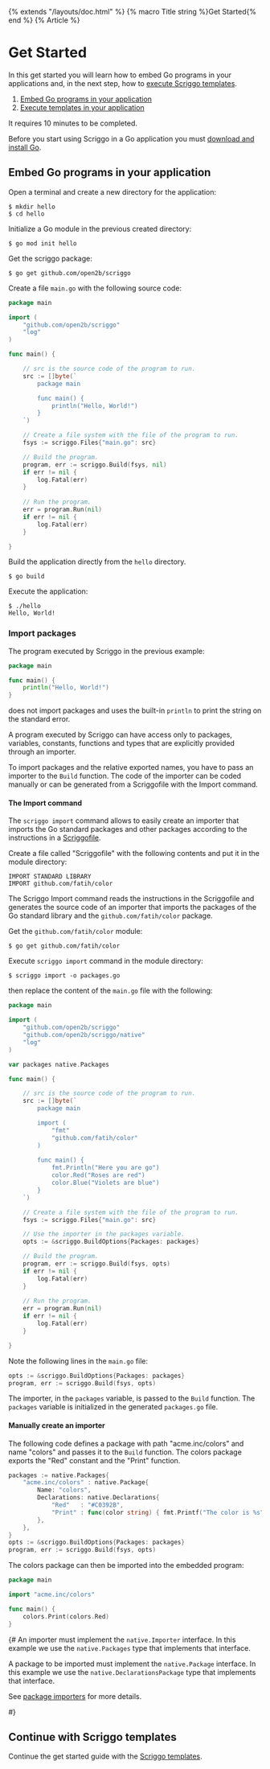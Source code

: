 {% extends "/layouts/doc.html" %}
{% macro Title string %}Get Started{% end %}
{% Article %}

# Get Started

In this get started you will learn how to embed Go programs in your applications and, in the next step, how to
<a href="/get-started-2"> execute Scriggo templates</a>.

1. [Embed Go programs in your application](#embed-go-programs-in-your-application)
2. [Execute templates in your application](/get-started-2)

It requires 10 minutes to be completed.

Before you start using Scriggo in a Go application you must <a href="https://golang.org/dl/">download and install Go</a>.

## Embed Go programs in your application

Open a terminal and create a new directory for the application:

```
$ mkdir hello
$ cd hello
```

Initialize a Go module in the previous created directory:

```
$ go mod init hello
```

Get the scriggo package:

```
$ go get github.com/open2b/scriggo
```

Create a file `main.go` with the following source code: 

```go
package main

import (
    "github.com/open2b/scriggo"
    "log"
)

func main() {

    // src is the source code of the program to run.
    src := []byte(`
        package main

        func main() {
            println("Hello, World!")
        }
    `)

    // Create a file system with the file of the program to run.
    fsys := scriggo.Files{"main.go": src}

    // Build the program.
    program, err := scriggo.Build(fsys, nil)
    if err != nil {
        log.Fatal(err)
    }
 
    // Run the program.
    err = program.Run(nil)
    if err != nil {
        log.Fatal(err)
    }

}
```

Build the application directly from the `hello` directory.

```
$ go build
```

Execute the application:

```
$ ./hello
Hello, World!
```

### Import packages

The program executed by Scriggo in the previous example:

```go
package main

func main() {
    println("Hello, World!")
}
```

does not import packages and uses the built-in `println` to print the string on the standard error.

A program executed by Scriggo can have access only to packages, variables, constants, functions and types that are
explicitly provided through an importer.

To import packages and the relative exported names, you have to pass an importer to the `Build` function. The code
of the importer can be coded manually or can be generated from a Scriggofile with the Import command.

#### The Import command

The `scriggo import` command allows to easily create an importer that imports the Go standard packages and other packages
according to the instructions in a <a href="scriggofile">Scriggofile</a>.

Create a file called "Scriggofile" with the following contents and put it in the module directory:

```
IMPORT STANDARD LIBRARY
IMPORT github.com/fatih/color
```

The Scriggo Import command reads the instructions in the Scriggofile and generates the source code of an importer that
imports the packages of the Go standard library and the `github.com/fatih/color` package.

Get the `github.com/fatih/color` module:

```
$ go get github.com/fatih/color
```

Execute `scriggo import` command in the module directory:

```
$ scriggo import -o packages.go
```

then replace the content of the `main.go` file with the following:

```go
package main

import (
    "github.com/open2b/scriggo"
    "github.com/open2b/scriggo/native"
    "log"
)

var packages native.Packages

func main() {

    // src is the source code of the program to run.
    src := []byte(`
        package main

        import (
            "fmt"
            "github.com/fatih/color"
        )
 
        func main() {
            fmt.Println("Here you are go")
            color.Red("Roses are red")
            color.Blue("Violets are blue")
        }
    `)

    // Create a file system with the file of the program to run.
    fsys := scriggo.Files{"main.go": src}

    // Use the importer in the packages variable.
    opts := &scriggo.BuildOptions{Packages: packages}

    // Build the program.
    program, err := scriggo.Build(fsys, opts)
    if err != nil {
        log.Fatal(err)
    }
 
    // Run the program.
    err = program.Run(nil)
    if err != nil {
        log.Fatal(err)
    }

}
```

Note the following lines in the `main.go` file:

```go
opts := &scriggo.BuildOptions{Packages: packages}
program, err := scriggo.Build(fsys, opts)
```

The importer, in the `packages` variable, is passed to the `Build` function. The `packages` variable is initialized in
the generated `packages.go` file.

#### Manually create an importer

The following code defines a package with path "acme.inc/colors" and name "colors" and passes it to the `Build` function.
The colors package exports the "Red" constant and the "Print" function.  

```go
packages := native.Packages{
    "acme.inc/colors" : native.Package{
        Name: "colors",
        Declarations: native.Declarations{
    	    "Red"   : "#C0392B",
    	    "Print" : func(color string) { fmt.Printf("The color is %s", color) },
        },
    },
}
opts := &scriggo.BuildOptions{Packages: packages}
program, err := scriggo.Build(fsys, opts)
```

The colors package can then be imported into the embedded program:

```go
package main

import "acme.inc/colors"

func main() {
	colors.Print(colors.Red)
}
```

{#
An importer must implement the `native.Importer` interface. In this example we use the `native.Packages` type that
implements that interface.

A package to be imported must implement the `native.Package` interface. In this example we use the `native.DeclarationsPackage` type
that implements that interface.

See <a href="/package-importers">package importers</a> for more details.

#}

## Continue with Scriggo templates

Continue the get started guide with the <a href="/get-started-2">Scriggo templates</a>.